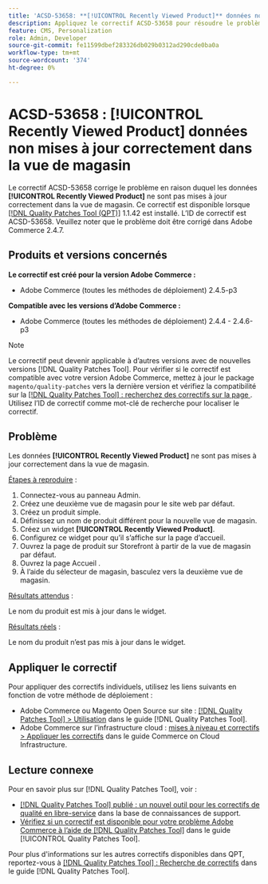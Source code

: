 ```yaml
---
title: 'ACSD-53658: **[!UICONTROL Recently Viewed Product]** données non mises à jour correctement dans la vue de magasin'
description: Appliquez le correctif ACSD-53658 pour résoudre le problème Adobe Commerce en raison duquel les données **[!UICONTROL Recently Viewed Product]** ne sont pas mises à jour correctement dans la vue de magasin.
feature: CMS, Personalization
role: Admin, Developer
source-git-commit: fe11599dbef283326db029b0312ad290cde0ba0a
workflow-type: tm+mt
source-wordcount: '374'
ht-degree: 0%

---
```


# ACSD-53658 : **[!UICONTROL Recently Viewed Product]** données non mises à jour correctement dans la vue de magasin

Le correctif ACSD-53658 corrige le problème en raison duquel les données **[!UICONTROL Recently Viewed Product]** ne sont pas mises à jour correctement dans la vue de magasin. Ce correctif est disponible lorsque [[!DNL Quality Patches Tool (QPT)]](https://experienceleague.adobe.com/en/docs/commerce-knowledge-base/kb/announcements/commerce-announcements/magento-quality-patches-released-new-tool-to-self-serve-quality-patches) 1.1.42 est installé. L’ID de correctif est ACSD-53658. Veuillez noter que le problème doit être corrigé dans Adobe Commerce 2.4.7.

## Produits et versions concernés

**Le correctif est créé pour la version Adobe Commerce :**

* Adobe Commerce (toutes les méthodes de déploiement) 2.4.5-p3

**Compatible avec les versions d’Adobe Commerce :**

* Adobe Commerce (toutes les méthodes de déploiement) 2.4.4 - 2.4.6-p3

>[!NOTE]
>
>Le correctif peut devenir applicable à d’autres versions avec de nouvelles versions [!DNL Quality Patches Tool]. Pour vérifier si le correctif est compatible avec votre version Adobe Commerce, mettez à jour le package `magento/quality-patches` vers la dernière version et vérifiez la compatibilité sur la [[!DNL Quality Patches Tool] : recherchez des correctifs sur la page ](https://experienceleague.adobe.com/tools/commerce-quality-patches/index.html). Utilisez l’ID de correctif comme mot-clé de recherche pour localiser le correctif.

## Problème

Les données **[!UICONTROL Recently Viewed Product]** ne sont pas mises à jour correctement dans la vue de magasin.

<u>Étapes à reproduire</u> :

1. Connectez-vous au panneau Admin.
1. Créez une deuxième vue de magasin pour le site web par défaut.
1. Créez un produit simple.
1. Définissez un nom de produit différent pour la nouvelle vue de magasin.
1. Créez un widget **[!UICONTROL Recently Viewed Product]**.
1. Configurez ce widget pour qu’il s’affiche sur la page d’accueil.
1. Ouvrez la page de produit sur Storefront à partir de la vue de magasin par défaut.
1. Ouvrez la page Accueil .
1. À l’aide du sélecteur de magasin, basculez vers la deuxième vue de magasin.

<u>Résultats attendus</u> :

Le nom du produit est mis à jour dans le widget.

<u>Résultats réels</u> :

Le nom du produit n’est pas mis à jour dans le widget.

## Appliquer le correctif

Pour appliquer des correctifs individuels, utilisez les liens suivants en fonction de votre méthode de déploiement :

* Adobe Commerce ou Magento Open Source sur site : [[!DNL Quality Patches Tool] > Utilisation](/help/tools/quality-patches-tool/usage.md) dans le guide [!DNL Quality Patches Tool].
* Adobe Commerce sur l’infrastructure cloud : [mises à niveau et correctifs > Appliquer les correctifs](https://experienceleague.adobe.com/docs/commerce-cloud-service/user-guide/develop/upgrade/apply-patches.html) dans le guide Commerce on Cloud Infrastructure.

## Lecture connexe

Pour en savoir plus sur [!DNL Quality Patches Tool], voir :

* [[!DNL Quality Patches Tool] publié : un nouvel outil pour les correctifs de qualité en libre-service](https://experienceleague.adobe.com/en/docs/commerce-knowledge-base/kb/announcements/commerce-announcements/magento-quality-patches-released-new-tool-to-self-serve-quality-patches) dans la base de connaissances de support.
* [Vérifiez si un correctif est disponible pour votre problème Adobe Commerce à l’aide de  [!DNL Quality Patches Tool]](/help/tools/quality-patches-tool/patches-available-in-qpt/check-patch-for-magento-issue-with-magento-quality-patches.md) dans le guide [!UICONTROL Quality Patches Tool].


Pour plus d&#39;informations sur les autres correctifs disponibles dans QPT, reportez-vous à [[!DNL Quality Patches Tool] : Recherche de correctifs](https://experienceleague.adobe.com/tools/commerce-quality-patches/index.html) dans le guide [!DNL Quality Patches Tool].
